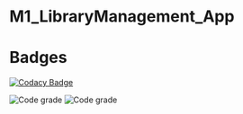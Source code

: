 # M1_LibraryManagement_App

# Badges
[![Codacy Badge](https://app.codacy.com/project/badge/Grade/a1b44e5844004d44ad743df41caf240c)](https://www.codacy.com/gh/FazalulrehmanBelwadi/M1_LibraryManagement_App/dashboard?utm_source=github.com&amp;utm_medium=referral&amp;utm_content=FazalulrehmanBelwadi/M1_LibraryManagement_App&amp;utm_campaign=Badge_Grade)

![Code grade](https://api.codiga.io/project/31034/score/svg)
![Code grade](https://api.codiga.io/project/31034/status/svg)
